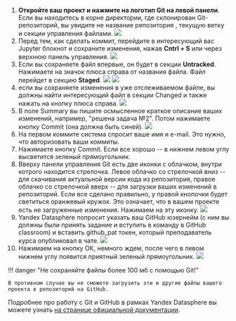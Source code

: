 1. **Откройте ваш проект и нажмите на логотип Git на левой панели**. Если вы находитесь в корне директории, где склонирован Git-репозиторий, вы увидите не название репозитория , текущую ветку и секции управления файлами.
   ![](assets/20251101_031337_image.png)
2. Перед тем, как сделать коммит, перейдите в интересующий вас Jupyter блокнот и сохраните изменения, нажав **Cntrl + S** или через верхнюю панель управления.
   ![](assets/20251101_032650_image.png)
3. Если вы сохраняете файл впервые, он будет в секции **Untracked**. Нажимаете на значок плюса справа от названия файла. Файл перейдет в секцию **Staged**.
   ![](assets/20251101_032922_image.png)
   ![](assets/20251101_032956_image.png)
4. если вы сохраняете изменения в уже отслеживаемом файле, вы должны найти интересующий файл в секции Changed и также нажать на кнопку плюса справа.
   ![](assets/20251101_033108_image.png)
5. В поле Summary вы пишите осмысленное краткое описание ваших изменений, например, "решена задача №2". Потом нажимаете кнопку Commit (она должна быть синей).
   ![](assets/20251101_033347_image.png)
6. На первом коммите система спросит ваше имя и e-mail. Это нужно, что авторизовать ваши коммиты.
7. Нажимаете кнопку Commit. Если все хорошо -- в нижнем левом углу высветится зеленый прямоугольник.
8. Вверху панели управления Git есть две иконки с облачком, внутри котрого находится стрелочка. Левое облачко со стрелочкой вниз -- для скачивания актуальной версии кода из репозитория, правое облачко со стрелочкой вверх -- для загрузки ваших изменений в репозиторий. Если все сделано правильно, у правой кнопочки будет светиться оранжевый кружок. Это означает, что в вашем проекте есть не загруженные изменения. Нажимаем на эту иконку.
   ![](assets/20251101_033855_image.png)
9. Yandex Datasphere попросит указать ваш GitHub юзернейм (с ним вы должны были принять задание и вступить в команду в GitHub classroom) и вставить github_pat токен, который преподаватель курса опубликовал в чате.
   ![](assets/20251101_034116_image.png)
10. Нажимаем на кнопку ОК, немного ждем, после чего в левом нижнем углу появится приятный зеленый прямоугольник.
    ![](assets/20251101_034223_image.png)



!!! danger "Не сохраняйте файлы более 100 мб с помощью Git!"

    В противном случае вы не сможете загрузить эти и другие файлы вашего проекта в репозиторий на GitHub.

Подробнее про работу с Git и GitHub в рамках Yandex Datasphere вы можете узнать [на странице официальной документации](https://yandex.cloud/ru/docs/datasphere/operations/projects/work-with-git).
